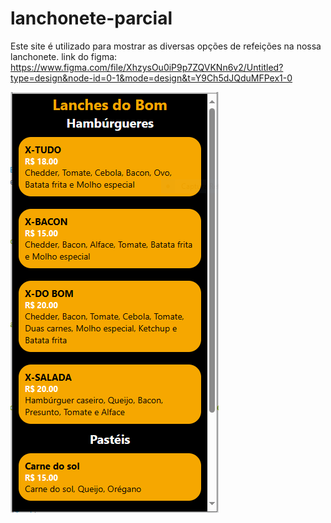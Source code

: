 # lanchonete-parcial
Este site é utilizado para mostrar as diversas opções de refeições na nossa lanchonete.
link do figma: https://www.figma.com/file/XhzysOu0iP9p7ZQVKNn6v2/Untitled?type=design&node-id=0-1&mode=design&t=Y9Ch5dJQduMFPex1-0

![Foto do Expo](./assets/ft-expo.PNG)
